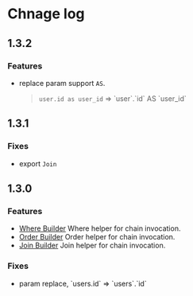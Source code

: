 # Chnage log

## 1.3.2

### Features

- replace param support `AS`.
  > `user.id as user_id` => \`user\`.\`id\` AS \`user_id\`

## 1.3.1

### Fixes

- export `Join`

## 1.3.0

### Features

- [Where Builder](./docs/where.md) Where helper for chain invocation.
- [Order Builder](./docs/order.md) Order helper for chain invocation.
- [Join Builder](./docs/join.md) Join helper for chain invocation.

### Fixes

- param replace, \`users.id\` => \`users\`.\`id\`
